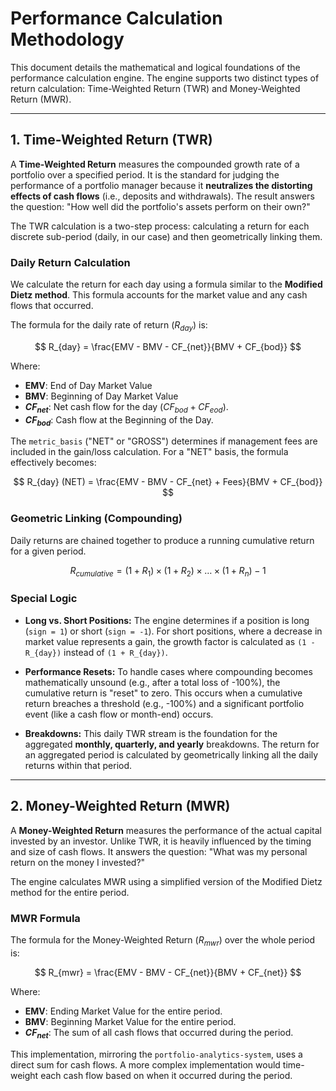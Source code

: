 # Performance Calculation Methodology

This document details the mathematical and logical foundations of the performance calculation engine. The engine supports two distinct types of return calculation: Time-Weighted Return (TWR) and Money-Weighted Return (MWR).

---

## 1. Time-Weighted Return (TWR)

A **Time-Weighted Return** measures the compounded growth rate of a portfolio over a specified period. It is the standard for judging the performance of a portfolio manager because it **neutralizes the distorting effects of cash flows** (i.e., deposits and withdrawals). The result answers the question: "How well did the portfolio's assets perform on their own?"

The TWR calculation is a two-step process: calculating a return for each discrete sub-period (daily, in our case) and then geometrically linking them.

### Daily Return Calculation

We calculate the return for each day using a formula similar to the **Modified Dietz method**. This formula accounts for the market value and any cash flows that occurred.

The formula for the daily rate of return ($R_{day}$) is:

$$ R_{day} = \frac{EMV - BMV - CF_{net}}{BMV + CF_{bod}} $$

Where:
-   **EMV**: End of Day Market Value
-   **BMV**: Beginning of Day Market Value
-   **$CF_{net}$**: Net cash flow for the day ($CF_{bod} + CF_{eod}$).
-   **$CF_{bod}$**: Cash flow at the Beginning of the Day.

The `metric_basis` ("NET" or "GROSS") determines if management fees are included in the gain/loss calculation. For a "NET" basis, the formula effectively becomes:

$$ R_{day} (NET) = \frac{EMV - BMV - CF_{net} + Fees}{BMV + CF_{bod}} $$

### Geometric Linking (Compounding)

Daily returns are chained together to produce a running cumulative return for a given period.

$$ R_{cumulative} = (1 + R_1) \times (1 + R_2) \times \dots \times (1 + R_n) - 1 $$

### Special Logic

-   **Long vs. Short Positions:** The engine determines if a position is long (`sign = 1`) or short (`sign = -1`). For short positions, where a decrease in market value represents a gain, the growth factor is calculated as `(1 - R_{day})` instead of `(1 + R_{day})`.

-   **Performance Resets:** To handle cases where compounding becomes mathematically unsound (e.g., after a total loss of -100%), the cumulative return is "reset" to zero. This occurs when a cumulative return breaches a threshold (e.g., -100%) and a significant portfolio event (like a cash flow or month-end) occurs.

-   **Breakdowns:** This daily TWR stream is the foundation for the aggregated **monthly, quarterly, and yearly** breakdowns. The return for an aggregated period is calculated by geometrically linking all the daily returns within that period.

---

## 2. Money-Weighted Return (MWR)

A **Money-Weighted Return** measures the performance of the actual capital invested by an investor. Unlike TWR, it is heavily influenced by the timing and size of cash flows. It answers the question: "What was my personal return on the money I invested?"

The engine calculates MWR using a simplified version of the Modified Dietz method for the entire period.

### MWR Formula

The formula for the Money-Weighted Return ($R_{mwr}$) over the whole period is:

$$ R_{mwr} = \frac{EMV - BMV - CF_{net}}{BMV + CF_{net}} $$

Where:
-   **EMV**: Ending Market Value for the entire period.
-   **BMV**: Beginning Market Value for the entire period.
-   **$CF_{net}$**: The sum of all cash flows that occurred during the period.

This implementation, mirroring the `portfolio-analytics-system`, uses a direct sum for cash flows. A more complex implementation would time-weight each cash flow based on when it occurred during the period.